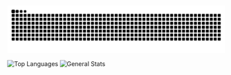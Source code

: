 ![Snake](dist/github-snake.svg)

![Top Languages](https://github-readme-stats.vercel.app/api/top-langs?username=sdfgsdfgd&layout=compact&theme=gruvbox&show_icons) 
![General Stats](https://github-readme-stats.vercel.app/api?username=sdfgsdfgd&show_icons=true&theme=gruvbox)


<!--
 
- 🔭 I’m currently working on ...
- 🌱 I’m currently learning ...
- 👯 I’m looking to collaborate on ...
- 🤔 I’m looking for help with ...
- 💬 Ask me about ...
- 📫 How to reach me: ...
- 😄 Pronouns: ...
- ⚡ Fun fact: ...
-->
